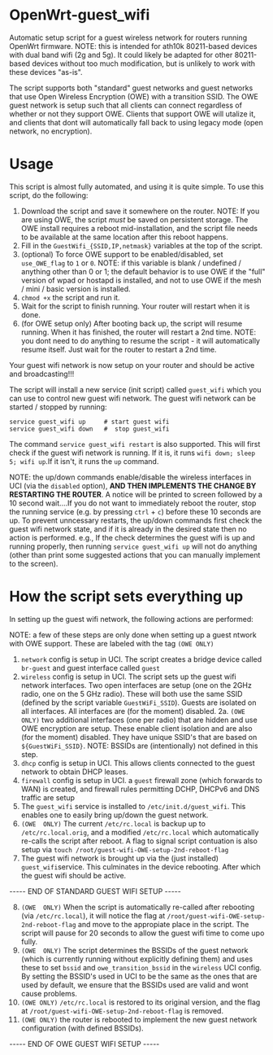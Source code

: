 # OpenWrt-guest_wifi
Automatic setup script for a guest wireless network for routers running OpenWrt firmware. 
NOTE: this is intended for ath10k 80211-based devices with dual band wifi (2g and 5g). It could likely be adapted for other 80211-based devices without too much modification, but is unlikely to work with these devices "as-is".

The script supports both "standard" guest networks and guest networks that use Open Wireless Encryption (OWE) with a transition SSID. The OWE guest network is setup such that all clients can connect regardless of whether or not they support OWE. Clients that support OWE will utalize it, and clients that dont will automatically fall back to using legacy mode (open network, no encryption).

# Usage
This script is almost fully automated, and using it is quite simple. To use this script, do the following:

1. Download the script and save it somewhere on the router.
      NOTE: If you are using OWE, the script *must* be saved on persistent storage. The OWE install requires a reboot mid-installation, and the script file needs to be available at the same location after this reboot happens.
2. Fill in the `GuestWifi_{SSID,IP,netmask}` variables at the top of the script. 
3. (optional) To force OWE support to be enabled/disabled, set `use_OWE_flag` to `1` or `0`. 
      NOTE: if this variable is blank / undefined / anything other than 0 or 1; the default behavior is to use OWE if the "full" version of wpad or hostapd is installed, and not to use OWE if the mesh / mini / basic version is installed.
4. `chmod +x` the script and run it. 
5. Wait for the script to finish running. Your router will restart when it is done. 
6. (for OWE setup only) After booting back up, the script will resume running. When it has finished, the router will restart a 2nd time.
      NOTE: you dont need to do anything to resume the script - it will automatically resume itself. Just wait for the router to restart a 2nd time. 

Your guest wifi network is now setup on your router and should be active and broadcasting!!! 

The script will install a new service (init script) called `guest_wifi` which you can use to control new guest wifi network. The guest wifi network can be started / stopped by running:

```
service guest_wifi up     # start guest wifi
service guest_wifi down   #  stop guest_wifi
```

The command `service guest_wifi restart` is also supported. This will first check if the guest wifi network is running. If it is, it runs `wifi down; sleep 5; wifi up`.If it isn't, it runs the `up` command.

NOTE: the up/down commands enable/disable the wireless interfaces in UCI (via the `disabled` option), **AND THEN IMPLEMENTS THE CHANGE BY RESTARTING THE ROUTER**. A notice will be printed to screen followed by a 10 second wait....If you do not want to immediately reboot the router, stop the running service (e.g. by pressing `ctrl` + `c`) before these 10 seconds are up. To prevent unncessary restarts, the up/down commands first check the guest wifi network state, and if it is already in the desired state then no action is performed. e.g., If the check determines the guest wifi is up and running properly, then running `service guest_wifi up` will not do anything (other than print some suggested actions that you can manually implement to the screen).

# How the script sets everything up
In setting up the guest wifi network, the following actions are performed:

NOTE: a few of these steps are only done when setting up a guest ntwork with OWE support. These are labeled with the tag `(OWE ONLY)`

1. `network` config is setup in UCI. The script creates a bridge device called `br-guest` and guest interface called `guest`
2. `wireless` config is setup in UCI.  The script sets up the guest wifi network interfaces. Two open interfaces are setup (one on the 2GHz radio, one on the 5 GHz radio). These will both use the same SSID (defined by the script variable `GuestWiFi_SSID`). Guests are isolated on all interfaces. All interfaces are (for the moment) disabled.
2a. `(OWE ONLY)` two additional interfaces (one per radio) that are hidden and use OWE encryption are setup. These enable client isolation and are also (for the moment) disabled. They have unique SSID's that are based on `${GuestWiFi_SSID}`. NOTE: BSSIDs are (intentionally) not defined in this step.
3. `dhcp` config is setup in UCI. This allows clients connected to the guest network to obtain DHCP leases.
4. `firewall` config is setup in UCI. a `guest` firewall zone (which forwards to WAN) is created, and firewall rules permitting DCHP, DHCPv6 and DNS traffic are setup
5. The `guest_wifi` service is installed to `/etc/init.d/guest_wifi`. This enables one to easily bring up/down the guest network.
6. `(OWE  ONLY)` The current `/etc/rc.local` is backup up to `/etc/rc.local.orig`, and a modified `/etc/rc.local` which automatically re-calls the script after reboot. A flag to signal script contuation is also setup via  `touch /root/guest-wifi-OWE-setup-2nd-reboot-flag`
7. The guest wifi network is brought up via the (just installed) `guest_wifi`service. This culminates in the device rebooting. After which the guest wifi should be active.

----- END OF STANDARD GUEST WIFI SETUP -----

8.  `(OWE  ONLY)` When the script is automatically re-called after rebooting (via `/etc/rc.local`), it will notice the flag at `/root/guest-wifi-OWE-setup-2nd-reboot-flag` and move to the appropiate place in the script. The script will pause for 20 seconds to allow the guest wifi time to come upo fully.
9.  `(OWE  ONLY)` The script determines the BSSIDs of the guest network (which is currently running without explicitly defining them) and uses these to set `bssid` and `owe_transition_bssid` in the `wireless` UCI config. By setting the BSSID's used in UCI to be the same as the ones that are used by default, we ensure that the BSSIDs used are valid and wont cause problems.
10.  `(OWE ONLY)` `/etc/rc.local` is restored to its original version, and the flag at `/root/guest-wifi-OWE-setup-2nd-reboot-flag` is removed.
11.  `(OWE ONLY)` the router is rebooted to implement the new guest network configuration (with defined BSSIDs).

----- END OF OWE GUEST WIFI SETUP -----
